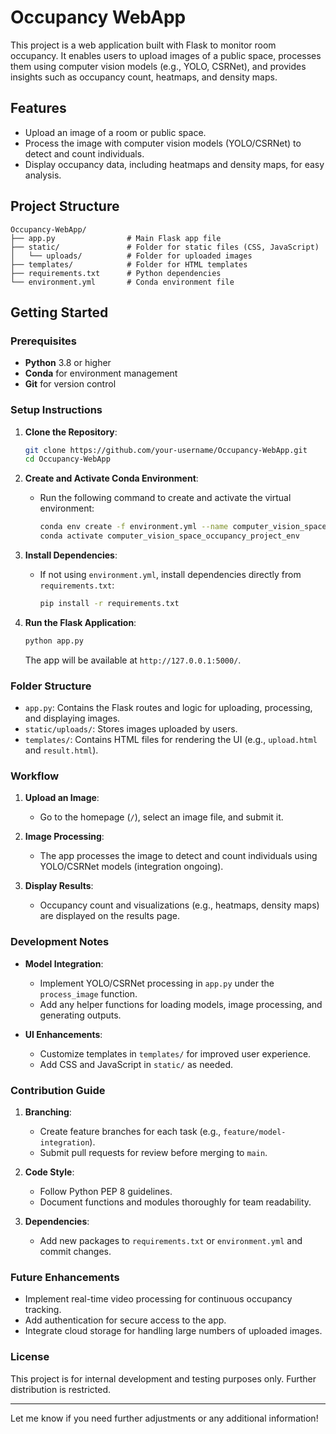 
# Occupancy WebApp

This project is a web application built with Flask to monitor room occupancy. It enables users to upload images of a public space, processes them using computer vision models (e.g., YOLO, CSRNet), and provides insights such as occupancy count, heatmaps, and density maps.

## Features

- Upload an image of a room or public space.
- Process the image with computer vision models (YOLO/CSRNet) to detect and count individuals.
- Display occupancy data, including heatmaps and density maps, for easy analysis.
  
## Project Structure

```plaintext
Occupancy-WebApp/
├── app.py                # Main Flask app file
├── static/               # Folder for static files (CSS, JavaScript)
│   └── uploads/          # Folder for uploaded images
├── templates/            # Folder for HTML templates
├── requirements.txt      # Python dependencies
└── environment.yml       # Conda environment file
```

## Getting Started

### Prerequisites

- **Python** 3.8 or higher
- **Conda** for environment management
- **Git** for version control

### Setup Instructions

1. **Clone the Repository**:

   ```bash
   git clone https://github.com/your-username/Occupancy-WebApp.git
   cd Occupancy-WebApp
   ```

2. **Create and Activate Conda Environment**:
   - Run the following command to create and activate the virtual environment:

     ```bash
     conda env create -f environment.yml --name computer_vision_space_occupancy_project_env
     conda activate computer_vision_space_occupancy_project_env
     ```

3. **Install Dependencies**:
   - If not using `environment.yml`, install dependencies directly from `requirements.txt`:

     ```bash
     pip install -r requirements.txt
     ```

4. **Run the Flask Application**:

   ```bash
   python app.py
   ```

   The app will be available at `http://127.0.0.1:5000/`.

### Folder Structure

- `app.py`: Contains the Flask routes and logic for uploading, processing, and displaying images.
- `static/uploads/`: Stores images uploaded by users.
- `templates/`: Contains HTML files for rendering the UI (e.g., `upload.html` and `result.html`).

### Workflow

1. **Upload an Image**:
   - Go to the homepage (`/`), select an image file, and submit it.

2. **Image Processing**:
   - The app processes the image to detect and count individuals using YOLO/CSRNet models (integration ongoing).

3. **Display Results**:
   - Occupancy count and visualizations (e.g., heatmaps, density maps) are displayed on the results page.

### Development Notes

- **Model Integration**:
  - Implement YOLO/CSRNet processing in `app.py` under the `process_image` function.
  - Add any helper functions for loading models, image processing, and generating outputs.
  
- **UI Enhancements**:
  - Customize templates in `templates/` for improved user experience.
  - Add CSS and JavaScript in `static/` as needed.

### Contribution Guide

1. **Branching**:
   - Create feature branches for each task (e.g., `feature/model-integration`).
   - Submit pull requests for review before merging to `main`.

2. **Code Style**:
   - Follow Python PEP 8 guidelines.
   - Document functions and modules thoroughly for team readability.

3. **Dependencies**:
   - Add new packages to `requirements.txt` or `environment.yml` and commit changes.

### Future Enhancements

- Implement real-time video processing for continuous occupancy tracking.
- Add authentication for secure access to the app.
- Integrate cloud storage for handling large numbers of uploaded images.

### License

This project is for internal development and testing purposes only. Further distribution is restricted.

---

Let me know if you need further adjustments or any additional information!
